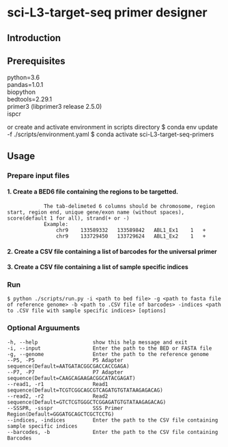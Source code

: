 # sci-L3-target-seq primer designer

## Introduction


## Prerequisites
python=3.6  
pandas=1.0.1  
biopython  
bedtools=2.29.1  
primer3 (libprimer3 release 2.5.0)  
ispcr  

or create and activate environment in scripts directory
    $ conda env update -f ./scripts/environment.yaml
    $ conda activate sci-L3-target-seq-primers

## Usage
### Prepare input files
#### 1. Create a BED6 file containing the regions to be targetted.
                The tab-delimeted 6 columns should be chromosome, region start, region end, unique gene/exon name (without spaces), score(default 1 for all), strand(+ or -)
                Example:
                    chr9	133589332	133589842	ABL1_Ex1	1	+
                    chr9	133729450	133729624	ABL1_Ex2	1	+
#### 2. Create a CSV file containing a list of barcodes for the universal primer
#### 3. Create a CSV file containing a list of sample specific indices


### Run
    $ python ./scripts/run.py -i <path to bed file> -g <path to fasta file of reference genome> -b <path to .CSV file of barcodes> -indices <path to .CSV file with sample specific indices> [options]
    
### Optional Arguuments

    -h, --help                  show this help message and exit
    -i, --input                 Enter the path to the BED or FASTA file
    -g, --genome                Enter the path to the reference genome
    --P5, -P5                   P5 Adapter sequence(Default=AATGATACGGCGACCACCGAGA)
    --P7, -P7                   P7 Adapter sequence(Default=CAAGCAGAAGACGGCATACGAGAT)
    --read1, -r1                Read1 sequence(Default=TCGTCGGCAGCGTCAGATGTGTATAAGAGACAG)
    --read2, -r2                Read2 sequence(Default=GTCTCGTGGGCTCGGAGATGTGTATAAGAGACAG)
    --SSSPR, -ssspr             SSS Primer Region(Default=GGGATGCAGCTCGCTCCTG)
    --indices, -indices         Enter the path to the CSV file containing sample specific indices
    --barcodes, -b              Enter the path to the CSV file containing Barcodes
